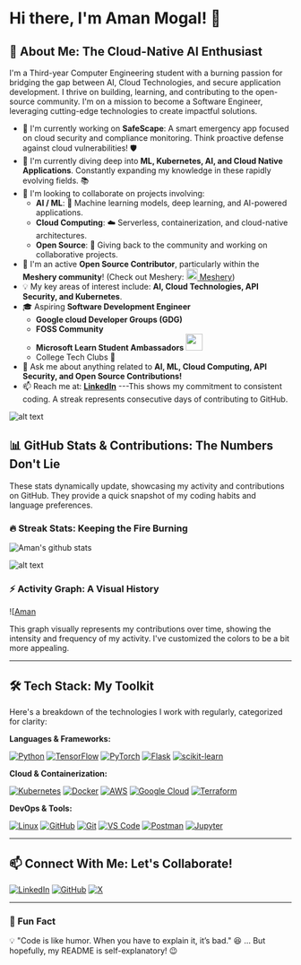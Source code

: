 # Hi there, I'm Aman Mogal! 👋

## 🚀 About Me: The Cloud-Native AI Enthusiast

I'm a Third-year Computer Engineering student with a burning passion for bridging the gap between AI, Cloud Technologies, and secure application development. I thrive on building, learning, and contributing to the open-source community.  I'm on a mission to become a Software Engineer, leveraging cutting-edge technologies to create impactful solutions.

- 🔭 I'm currently working on **SafeScape**: A smart emergency app focused on cloud security and compliance monitoring. Think proactive defense against cloud vulnerabilities! 🛡️
- 🌱 I'm currently diving deep into **ML, Kubernetes, AI, and Cloud Native Applications**. Constantly expanding my knowledge in these rapidly evolving fields. 📚
- 👯 I'm looking to collaborate on projects involving:
    - **AI / ML**:  🤖 Machine learning models, deep learning, and AI-powered applications.
    - **Cloud Computing**: ☁️  Serverless, containerization, and cloud-native architectures.
    - **Open Source**:  🤝  Giving back to the community and working on collaborative projects.
- 🤖 I'm an active **Open Source Contributor**, particularly within the **Meshery community**! (Check out Meshery:  [<img src="https://docs.meshery.io/assets/img/meshery/icon-only/meshery-logo-light.svg" width="20" height="20"> Meshery](https://meshery.io/))
- 💡 My key areas of interest include: **AI, Cloud Technologies, API Security, and Kubernetes**.
- 🎓 Aspiring **Software Development Engineer**
    - **Google cloud Developer Groups (GDG)** 
    - **FOSS Community**
    - **Microsoft Learn Student Ambassadors**  <img src="https://upload.wikimedia.org/wikipedia/commons/thumb/0/0d/Microsoft_Student_Partner_logo.svg/1280px-Microsoft_Student_Partner_logo.svg.png" width="30">
    - College Tech Clubs 🚀
- 💬 Ask me about anything related to **AI, ML, Cloud Computing, API Security, and Open Source Contributions!**
- 📫 Reach me at: **[LinkedIn](http://www.linkedin.com/in/aman-mogal-b7773b246)**
---This shows my commitment to consistent coding. A streak represents consecutive days of contributing to GitHub.


![alt text](https://github-readme-streak-stats.herokuapp.com?user=amanmogal&theme=radical&fire=F05F40&ring=FB8C00)

## 📊 GitHub Stats & Contributions: The Numbers Don't Lie

These stats dynamically update, showcasing my activity and contributions on GitHub. They provide a quick snapshot of my coding habits and language preferences.



### 🔥 Streak Stats: Keeping the Fire Burning
 ![Aman's github stats ](https://github-readme-stats.vercel.app/api?username=amanmogal&show_icons=true&theme=radical&count_private=true)

![alt text](https://github-readme-stats.vercel.app/api/top-langs/?username=amanmogal&layout=compact&theme=radical&langs_cou)

### ⚡ Activity Graph: A Visual History

![[Aman](https://github-readme-activity-graph.vercel.app/graph?username=amanmogal&theme=react-dark&bg_color=282C34&color)


This graph visually represents my contributions over time, showing the intensity and frequency of my activity. I've customized the colors to be a bit more appealing.

---

## 🛠️ Tech Stack: My Toolkit

Here's a breakdown of the technologies I work with regularly, categorized for clarity:

**Languages & Frameworks:**

[![Python](https://img.shields.io/badge/Python-3776AB?style=for-the-badge&logo=python&logoColor=white)](https://www.python.org/)
[![TensorFlow](https://img.shields.io/badge/TensorFlow-FF6F00?style=for-the-badge&logo=tensorflow&logoColor=white)](https://www.tensorflow.org/)
[![PyTorch](https://img.shields.io/badge/PyTorch-EE4C2C?style=for-the-badge&logo=pytorch&logoColor=white)](https://pytorch.org/)
[![Flask](https://img.shields.io/badge/Flask-000000?style=for-the-badge&logo=flask&logoColor=white)](https://flask.palletsprojects.com/)
[![scikit-learn](https://img.shields.io/badge/scikit--learn-F7931E?style=for-the-badge&logo=scikit-learn&logoColor=white)](https://scikit-learn.org/stable/)

**Cloud & Containerization:**

[![Kubernetes](https://img.shields.io/badge/Kubernetes-326CE5?style=for-the-badge&logo=kubernetes&logoColor=white)](https://kubernetes.io/)
[![Docker](https://img.shields.io/badge/Docker-2496ED?style=for-the-badge&logo=docker&logoColor=white)](https://www.docker.com/)
[![AWS](https://img.shields.io/badge/Amazon_AWS-232F3E?style=for-the-badge&logo=amazon-aws&logoColor=white)](https://aws.amazon.com/)
[![Google Cloud](https://img.shields.io/badge/Google_Cloud-4285F4?style=for-the-badge&logo=google-cloud&logoColor=white)](https://cloud.google.com/)
[![Terraform](https://img.shields.io/badge/Terraform-7B42BC?style=for-the-badge&logo=terraform&logoColor=white)](https://www.terraform.io/)

**DevOps & Tools:**

[![Linux](https://img.shields.io/badge/Linux-FCC624?style=for-the-badge&logo=linux&logoColor=black)](https://www.linux.org/)
[![GitHub](https://img.shields.io/badge/GitHub-181717?style=for-the-badge&logo=github&logoColor=white)](https://github.com/)
[![Git](https://img.shields.io/badge/Git-F05032?style=for-the-badge&logo=git&logoColor=white)](https://git-scm.com/)
[![VS Code](https://img.shields.io/badge/VS%20Code-007ACC?style=for-the-badge&logo=visual-studio-code&logoColor=white)](https://code.visualstudio.com/)
[![Postman](https://img.shields.io/badge/Postman-FF6C37?style=for-the-badge&logo=postman&logoColor=white)](https://www.postman.com/)
[![Jupyter](https://img.shields.io/badge/Jupyter-F37626.svg?&style=for-the-badge&logo=Jupyter&logoColor=white)](https://jupyter.org/)

---

## 📫 Connect With Me: Let's Collaborate!

[![LinkedIn](https://img.shields.io/badge/LinkedIn-0A66C2?style=for-the-badge&logo=linkedin&logoColor=white)](http://www.linkedin.com/in/aman-mogal-b7773b246)
[![GitHub](https://img.shields.io/badge/GitHub-181717?style=for-the-badge&logo=github&logoColor=white)](https://github.com/amanmogal)
[![X](https://img.shields.io/badge/X-000000?style=for-the-badge&logo=x&logoColor=white)](https://twitter.com/your_twitter_handle)  <!-- Use the new X logo -->
<!-- Consider adding your email as well, if you're comfortable -->

---

### 🎯 Fun Fact

💡 "Code is like humor. When you have to explain it, it’s bad." 😆 ... But hopefully, my README is self-explanatory! 😉
<!-- Use single backticks (`) to make this a code block to prevent Jekyll interpretation -->

<!-- Use single backticks (`) to make this a code block to prevent Jekyll interpretation -->
